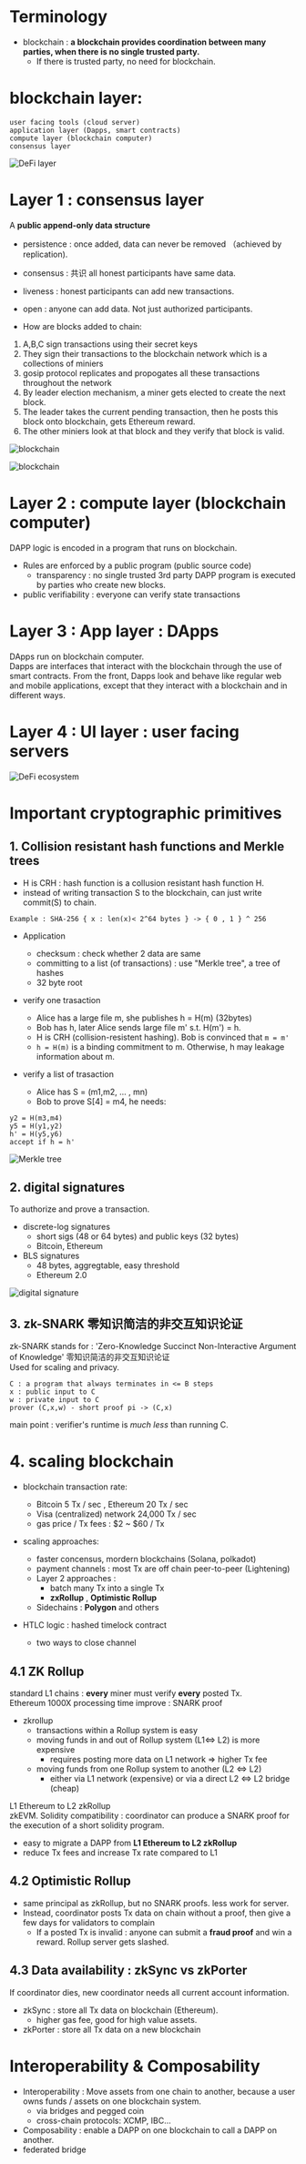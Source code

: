 # Terminology
- blockchain : **a blockchain provides coordination between many parties, when there is no single trusted party.**  
  - If there is trusted party, no need for blockchain. 


# blockchain layer:  
```
user facing tools (cloud server)
application layer (Dapps, smart contracts)
compute layer (blockchain computer)
consensus layer
```
![DeFi layer](/img/DeFi-layer.png)

# Layer 1 : consensus layer
A **public append-only data structure**
- persistence : once added, data can never be removed （achieved by replication).  
- consensus : 共识 all honest participants have same data.    
- liveness : honest participants can add new transactions.    
- open : anyone can add data. Not just authorized participants.    


- How are blocks added to chain:  
1. A,B,C sign transactions using their secret keys
2. They sign their transactions to the blockchain network which is a collections of miniers
3. gosip protocol replicates and propogates all these transactions throughout the network
4. By leader election mechanism, a miner gets elected to create the next block.
5. The leader takes the current pending transaction, then he posts this block onto blockchain, gets Ethereum reward.
6. The other miniers look at that block and they verify that block is valid.  


![blockchain](/img/blockchain.png)

![blockchain](/img/blockchain2.png)

# Layer 2 : compute layer (blockchain computer)
DAPP logic is encoded in a program that runs on blockchain.  
- Rules are enforced by a public program (public source code)
  - transparency : no single trusted 3rd party 
DAPP program is executed by parties who create new blocks.
- public verifiability : everyone can verify state transactions


# Layer 3 : App layer : DApps
DApps run on blockchain computer.    
Dapps are interfaces that interact with the blockchain through the use of smart contracts. From the front, Dapps look and behave like regular web and mobile applications, except that they interact with a blockchain and in different ways.  

# Layer 4 : UI layer : user facing servers  
![DeFi ecosystem](/img/DeFi-ecosystem.png)


# Important cryptographic primitives


## 1. Collision resistant hash functions and Merkle trees
- H is CRH : hash function is a collusion resistant hash function H.  
- instead of writing transaction S to the blockchain, can just write commit(S) to chain.   
```
Example : SHA-256 { x : len(x)< 2^64 bytes } -> { 0 , 1 } ^ 256
```
- Application
  - checksum : check whether 2 data are same
  - committing to a list (of transactions) : use "Merkle tree", a tree of hashes
  - 32 byte root


- verify one trasaction 
  - Alice has a large file m, she publishes h = H(m) (32bytes)  
  - Bob has h, later Alice sends large file m' s.t. H(m') = h. 
  - H is CRH (collision-resistent hashing). Bob is convinced that ```m = m'```   
  - ```h = H(m)``` is a binding commitment to m. Otherwise, h may leakage information about m.  


- verify a list of trasaction  
  - Alice has S = (m1,m2, ... , mn)  
  - Bob to prove S[4] = m4, he needs:  
```
y2 = H(m3,m4)  
y5 = H(y1,y2)  
h' = H(y5,y6)  
accept if h = h'  
```

![Merkle tree](/img/Merkle_tree.png)


## 2. digital signatures
To authorize and prove a transaction.  
- discrete-log signatures
  - short sigs (48 or 64 bytes) and public keys (32 bytes)
  - Bitcoin, Ethereum
- BLS signatures
  - 48 bytes, aggregtable, easy threshold
  - Ethereum 2.0

![digital signature](/img/digital-signature.png)


## 3. zk-SNARK 零知识简洁的非交互知识论证  
zk-SNARK stands for : 'Zero-Knowledge Succinct Non-Interactive Argument of Knowledge' 零知识简洁的非交互知识论证   
Used for scaling and privacy.  
```
C : a program that always terminates in <= B steps
x : public input to C
w : private input to C
prover (C,x,w) - short proof pi -> (C,x)
```
main point : verifier's runtime is *much less* than running C.   


# 4. scaling blockchain
- blockchain transaction rate:
  - Bitcoin 5 Tx / sec , Ethereum 20 Tx / sec  
  - Visa (centralized) network 24,000 Tx / sec  
  - gas price / Tx fees : $2 ~ $60 / Tx  

- scaling approaches:
  - faster concensus, mordern blockchains (Solana, polkadot)
  - payment channels : most Tx are off chain peer-to-peer (Lightening)
  - Layer 2 approaches : 
    - batch many Tx into a single Tx
    - **zxRollup** , **Optimistic Rollup**
  - Sidechains : **Polygon** and others

- HTLC logic : hashed timelock contract
  - two ways to close channel


## 4.1 ZK Rollup
standard L1 chains : **every** miner must verify **every** posted Tx.   
Ethereum 1000X processing time improve : SNARK proof  
- zkrollup
  - transactions within a Rollup system is easy
  - moving funds in and out of Rollup system (L1<=> L2) is more expensive
    - requires posting more data on L1 network => higher Tx fee
  - moving funds from one Rollup system to another (L2 <=> L2)
    - either via L1 network (expensive) or via a direct L2 <=> L2 bridge (cheap)

L1 Ethereum to L2 zkRollup  
zkEVM. 
Solidity compatibility : coordinator can produce a SNARK proof for the execution of a short solidity program.  
- easy to migrate a DAPP from **L1 Ethereum to L2 zkRollup**
- reduce Tx fees and increase Tx rate compared to L1


## 4.2 Optimistic Rollup  
- same principal as zkRollup, but no SNARK proofs. less work for server.  
- Instead, coordinator posts Tx data on chain without a proof, then give a few days for validators to complain
  - If a posted Tx is invalid : anyone can submit a **fraud proof** and win a reward. Rollup server gets slashed.  
  
## 4.3 Data availability : zkSync vs zkPorter
If coordinator dies, new coordinator needs all current account information.   
- zkSync : store all Tx data on blockchain (Ethereum).
  - higher gas fee, good for high value assets.
- zkPorter : store all Tx data on a new blockchain

# Interoperability & Composability
- Interoperability : Move assets from one chain to another, because a user owns funds / assets on one blockchain system. 
  - via bridges and pegged coin   
  - cross-chain protocols: XCMP, IBC...   
- Composability : enable a DAPP on one blockchain to call a DAPP on another.  
- federated bridge


